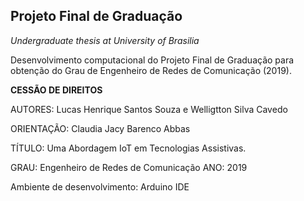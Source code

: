 ## Projeto Final de Graduação
_Undergraduate thesis at University of Brasilia_

Desenvolvimento computacional do Projeto Final de Graduação para obtenção do Grau de Engenheiro de Redes de Comunicação (2019).

**CESSÃO DE DIREITOS**

AUTORES: Lucas Henrique Santos Souza e Welligtton Silva Cavedo

ORIENTAÇÃO: Claudia Jacy Barenco Abbas

TÍTULO: Uma Abordagem IoT em Tecnologias Assistivas.

GRAU: Engenheiro de Redes de Comunicação ANO: 2019

Ambiente de desenvolvimento: Arduino IDE 

